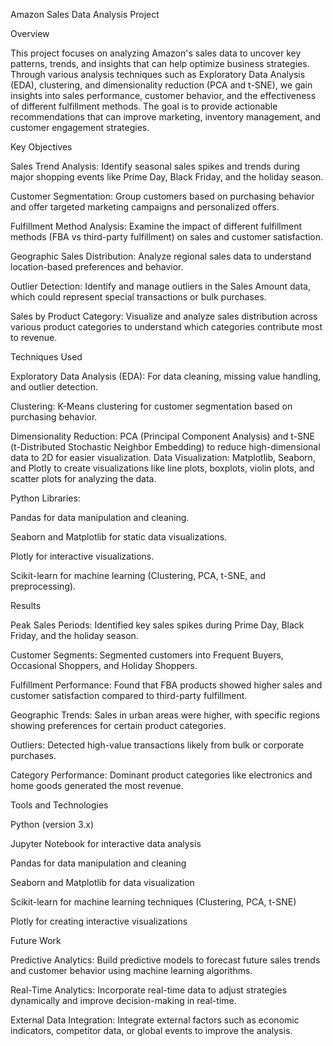 Amazon Sales Data Analysis Project


Overview

This project focuses on analyzing Amazon's sales data to uncover key patterns, trends, and insights that can help optimize business strategies. Through various analysis techniques such as Exploratory Data Analysis (EDA), clustering, and dimensionality reduction (PCA and t-SNE), we gain insights into sales performance, customer behavior, and the effectiveness of different fulfillment methods. The goal is to provide actionable recommendations that can improve marketing, inventory management, and customer engagement strategies.


Key Objectives

Sales Trend Analysis: Identify seasonal sales spikes and trends during major shopping events like Prime Day, Black Friday, and the holiday season.

Customer Segmentation: Group customers based on purchasing behavior and offer targeted marketing campaigns and personalized offers.

Fulfillment Method Analysis: Examine the impact of different fulfillment methods (FBA vs third-party fulfillment) on sales and customer satisfaction.

Geographic Sales Distribution: Analyze regional sales data to understand location-based preferences and behavior.

Outlier Detection: Identify and manage outliers in the Sales Amount data, which could represent special transactions or bulk purchases.

Sales by Product Category: Visualize and analyze sales distribution across various product categories to understand which categories contribute most to revenue.


Techniques Used

Exploratory Data Analysis (EDA): For data cleaning, missing value handling, and outlier detection.

Clustering: K-Means clustering for customer segmentation based on purchasing behavior.

Dimensionality Reduction: PCA (Principal Component Analysis) and t-SNE (t-Distributed Stochastic Neighbor Embedding) to reduce high-dimensional data to 2D for easier visualization.
Data Visualization: Matplotlib, Seaborn, and Plotly to create visualizations like line plots, boxplots, violin plots, and scatter plots for analyzing the data.


Python Libraries:

Pandas for data manipulation and cleaning.

Seaborn and Matplotlib for static data visualizations.

Plotly for interactive visualizations.

Scikit-learn for machine learning (Clustering, PCA, t-SNE, and preprocessing).


Results

Peak Sales Periods: Identified key sales spikes during Prime Day, Black Friday, and the holiday season.

Customer Segments: Segmented customers into Frequent Buyers, Occasional Shoppers, and Holiday Shoppers.

Fulfillment Performance: Found that FBA products showed higher sales and customer satisfaction compared to third-party fulfillment.

Geographic Trends: Sales in urban areas were higher, with specific regions showing preferences for certain product categories.

Outliers: Detected high-value transactions likely from bulk or corporate purchases.

Category Performance: Dominant product categories like electronics and home goods generated the most revenue.


Tools and Technologies

Python (version 3.x)

Jupyter Notebook for interactive data analysis

Pandas for data manipulation and cleaning

Seaborn and Matplotlib for data visualization

Scikit-learn for machine learning techniques (Clustering, PCA, t-SNE)

Plotly for creating interactive visualizations


Future Work

Predictive Analytics: Build predictive models to forecast future sales trends and customer behavior using machine learning algorithms.

Real-Time Analytics: Incorporate real-time data to adjust strategies dynamically and improve decision-making in real-time.

External Data Integration: Integrate external factors such as economic indicators, competitor data, or global events to improve the analysis.

